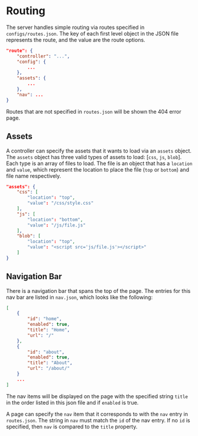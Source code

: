 # Routing

The server handles simple routing via routes specified in `configs/routes.json`. The key of each first level object in the JSON file represents the route, and the value are the route options.

```json
"route": {
    "controller": "...",
    "config": {
        ...
    },
    "assets": {
        ...
    },
    "nav": ...
}
```

Routes that are not specified in `routes.json` will be shown the 404 error page.

## Assets

A controller can specify the assets that it wants to load via an `assets` object. The `assets` object has three valid types of assets to load: [`css`, `js`, `blob`]. Each type is an array of files to load. The file is an object that has a `location` and `value`, which represent the location to place the file (`top` or `bottom`) and file name respectively.

```json
"assets": {
    "css": [
        "location": "top",
        "value": "/css/style.css"
    ],
    "js": [
        "location": "bottom",
        "value": "/js/file.js"
    ],
    "blob": [
        "location": "top",
        "value": "<script src='js/file.js'></script>"
    ]
}
```

## Navigation Bar

There is a navigation bar that spans the top of the page. The entries for this nav bar are listed in `nav.json`, which looks like the following:

```json
[
    {
        "id": "home",
        "enabled": true,
        "title": "Home",
        "url": "/"
    },
    {
        "id": "about",
        "enabled": true,
        "title": "About",
        "url": "/about/"
    }
    ...
]
```

The nav items will be displayed on the page with the specified string `title` in the order listed in this json file and if `enabled` is true. 

A page can specify the `nav` item that it corresponds to with the `nav` entry in `routes.json`. The string in `nav` must match the `id` of the nav entry. If no `id` is specified, then `nav` is compared to the `title` property.